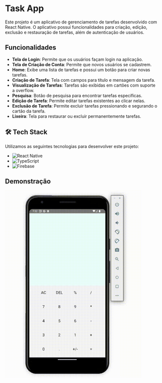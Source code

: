 # Task App

Este projeto é um aplicativo de gerenciamento de tarefas desenvolvido com React Native. O aplicativo possui funcionalidades para criação, edição, exclusão e restauração de tarefas, além de autenticação de usuários.

## Funcionalidades

- **Tela de Login**: Permite que os usuários façam login na aplicação.
- **Tela de Criação de Conta**: Permite que novos usuários se cadastrem.
- **Home**: Exibe uma lista de tarefas e possui um botão para criar novas tarefas.
- **Criação de Tarefa**: Tela com campos para título e mensagem da tarefa.
- **Visualização de Tarefas**: Tarefas são exibidas em cartões com suporte a overflow.
- **Pesquisa**: Botão de pesquisa para encontrar tarefas específicas.
- **Edição de Tarefa**: Permite editar tarefas existentes ao clicar nelas.
- **Exclusão de Tarefa**: Permite excluir tarefas pressionando e segurando o cartão da tarefa.
- **Lixeira**: Tela para restaurar ou excluir permanentemente tarefas.

## 🛠️ Tech Stack

Utilizamos as seguintes tecnologias para desenvolver este projeto:

- ![React Native](https://img.shields.io/badge/-React%20Native-333333?style=flat&logo=react)
- ![TypeScript](https://img.shields.io/badge/TypeScript-007ACC?style=flat&logo=typescript&logoColor=white)
- ![Firebase](https://img.shields.io/badge/Firebase-FFCA28?style=flat&logo=firebase&logoColor=white)

## Demonstração

<div align="flex-start">
  <img src="https://github.com/Felipecdc/Calculadora-com-react-native/blob/main/202406191824_1_.gif" width="450">
</div>



